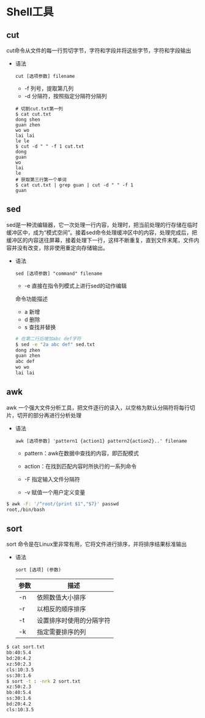 # Shell工具

## cut

cut命令从文件的每一行剪切字节，字符和字段并将这些字节，字符和字段输出

-   语法

    `cut [选项参数] filename`

    -   -f 列号，提取第几列
    -   -d 分隔符，按照指定分隔符分隔列

    ```shell
    # 切割cut.txt第一列
    $ cat cut.txt
    dong shen
    guan zhen
    wo wo
    lai lai
    le le
    $ cut -d " " -f 1 cut.txt
    dong
    guan
    wo
    lai
    le
    # 获取第三行第一个单词
    $ cat cut.txt | grep guan | cut -d " " -f 1
    guan
    ```

## sed

sed是一种流编辑器，它一次处理一行内容，处理时，把当前处理的行存储在临时缓冲区中，成为“模式空间”。接着sed命令处理缓冲区中的内容，处理完成后，把缓冲区的内容送往屏幕，接着处理下一行，这样不断重复，直到文件末尾，文件内容并没有改变，除非使用重定向存储输出。

-   语法

    `sed [选项参数] "command" filename`

    -   -e 直接在指令列模式上进行sed的动作编辑

    命令功能描述

    -   a 新增
    -   d 删除
    -   s 查找并替换

    ```bash
    # 在第二行后增加abc def字符
    $ sed -e "2a abc def" sed.txt
    dong zhen
    guan zhen
    abc def
    wo wo
    lai lai
    ```

## awk

awk 一个强大文件分析工具，把文件逐行的读入，以空格为默认分隔符将每行切片，切开的部分再进行分析处理

-   语法

    `awk [选项参数] 'pattern1 {action1} pattern2{action2}..' filename`

    -   pattern：awk在数据中查找的内容，即匹配模式
    -   action：在找到匹配内容时所执行的一系列命令

    -   -F 指定输入文件分隔符
    -   -v 赋值一个用户定义变量

```bash
$ awk -F: '/^root/{print $1","$7}' passwd
root,/bin/bash
```

## sort

sort 命令是在Linux里非常有用，它将文件进行排序，并将排序结果标准输出

-   语法

    `sort [选项] (参数)`

    | 参数 | 描述                     |
    | ---- | ------------------------ |
    | -n   | 依照数值大小排序         |
    | -r   | 以相反的顺序排序         |
    | -t   | 设置排序时使用的分隔字符 |
    | -k   | 指定需要排序的列         |

```bash
$ cat sort.txt
bb:40:5.4
bd:20:4.2
xz:50:2.3
cls:10:3.5
ss:30:1.6
$ sort -t : -nrk 2 sort.txt
xz:50:2.3
bb:40:5.4
ss:30:1.6
bd:20:4.2
cls:10:3.5
```

